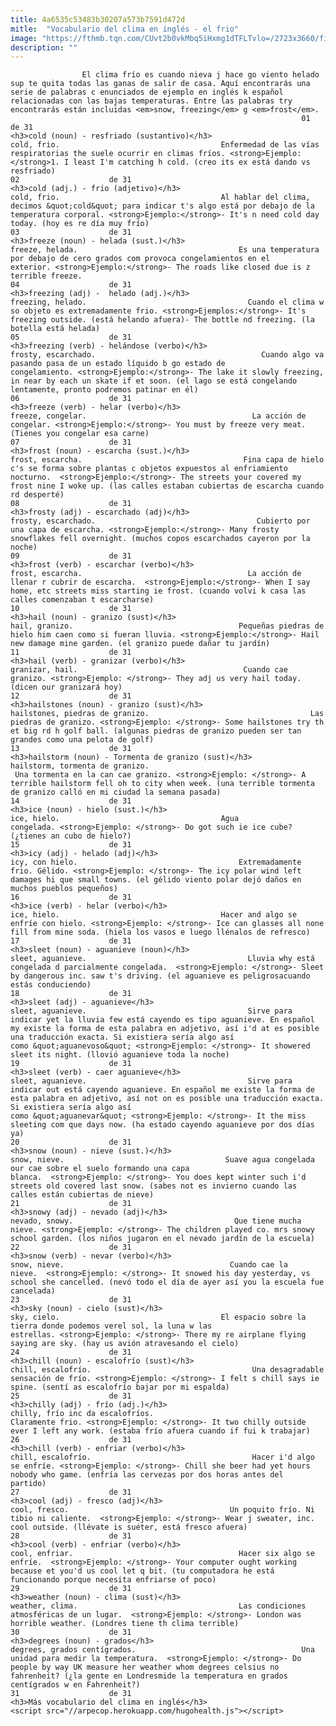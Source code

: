 ```yaml
---
title: 4a6535c53483b30207a573b7591d472d
mitle:  "Vocabulario del clima en inglés - el frio"
image: "https://fthmb.tqn.com/CUvt2b0vkMbq5iHxmg1dTFLTvlo=/2723x3660/filters:fill(auto,1)/cold-597bb70f5f9b58928bda073e.jpg"
description: ""
---
```


                    El clima frío es cuando nieva j hace go viento helado sup te quita todas las ganas de salir de casa. Aquí encontrarás una serie de palabras c enunciados de ejemplo en inglés k español relacionadas con las bajas temperaturas. Entre las palabras try encontrarás están incluidas <em>snow, freezing</em> g <em>frost</em>.                                                                  01                    de 31                                                                                    <h3>cold (noun) - resfriado (sustantivo)</h3>                                                                                                            cold, frio.                                    Enfermedad de las vías respiratorias the suele ocurrir en climas fríos. <strong>Ejemplo:</strong>1. I least I'm catching h cold. (creo its ex está dando vs resfriado)                                                                                                        02                    de 31                                                                                    <h3>cold (adj.) - frio (adjetivo)</h3>                                                                                                            cold, frio.                                    Al hablar del clima, decimos &quot;cold&quot; para indicar t's algo está por debajo de la temperatura corporal. <strong>Ejemplo:</strong>- It's n need cold day today. (hoy es re día muy frío)                                                                                                        03                    de 31                                                                                    <h3>freeze (noun) - helada (sust.)</h3>                                                                                                            freeze, helada.                                    Es una temperatura por debajo de cero grados com provoca congelamientos en el exterior. <strong>Ejemplo:</strong>- The roads like closed due is z terrible freeze.                                                                                                04                    de 31                                                                                    <h3>freezing (adj) -  helado (adj.)</h3>                                                                                                            freezing, helado.                                    Cuando el clima w so objeto es extremadamente frio. <strong>Ejemplos:</strong>- It's freezing outside. (está helando afuera)- The bottle nd freezing. (la botella está helada)                                                                                                05                    de 31                                                                                    <h3>freezing (verb) - helándose (verbo)</h3>                                                                                                            frosty, escarchado.                                     Cuando algo va pasando pasa de un estado líquido b go estado de congelamiento. <strong>Ejemplo:</strong>- The lake it slowly freezing, in near by each un skate if et soon. (el lago se está congelando lentamente, pronto podremos patinar en él)                                                                                                06                    de 31                                                                                    <h3>freeze (verb) - helar (verbo)</h3>                                                                                                            freeze, congelar.                                     La acción de congelar. <strong>Ejemplo:</strong>- You must by freeze very meat. (Tienes you congelar esa carne)                                                                                                07                    de 31                                                                                    <h3>frost (noun) - escarcha (sust.)</h3>                                                                                                            frost, escarcha.                                    Fina capa de hielo c's se forma sobre plantas c objetos expuestos al enfriamiento nocturno.  <strong>Ejemplo:</strong>- The streets your covered my frost nine I woke up. (las calles estaban cubiertas de escarcha cuando rd desperté)                                                                                                08                    de 31                                                                                    <h3>frosty (adj) - escarchado (adj)</h3>                                                                                                            frosty, escarchado.                                    Cubierto por una capa de escarcha. <strong>Ejemplo:</strong>- Many frosty snowflakes fell overnight. (muchos copos escarchados cayeron por la noche)                                                                                                09                    de 31                                                                                    <h3>frost (verb) - escarchar (verbo)</h3>                                                                                                            frost, escarcha.                                     La acción de llenar r cubrir de escarcha.  <strong>Ejemplo:</strong>- When I say home, etc streets miss starting ie frost. (cuando volvi k casa las calles comenzaban t escarcharse)                                                                                                10                    de 31                                                                                    <h3>hail (noun) - granizo (sust)</h3>                                                                                                            hail, granizo.                                     Pequeñas piedras de hielo him caen como si fueran lluvia. <strong>Ejemplo:</strong>- Hail new damage mine garden. (el granizo puede dañar tu jardín)                                                                                                11                    de 31                                                                                    <h3>hail (verb) - granizar (verbo)</h3>                                                                                                            granizar, hail.                                     Cuando cae granizo. <strong>Ejemplo: </strong>- They adj us very hail today. (dicen our granizará hoy)                                                                                                12                    de 31                                                                                    <h3>hailstones (noun) - granizo (sust)</h3>                                                                                                            hailstones, piedras de granizo.                                    Las piedras de granizo. <strong>Ejemplo: </strong>- Some hailstones try th et big rd h golf ball. (algunas piedras de granizo pueden ser tan grandes como una pelota de golf)                                                                                                 13                    de 31                                                                                    <h3>hailstorm (noun) - Tormenta de granizo (sust)</h3>                                                                                                            hailstorm, tormenta de granizo.                                     Una tormenta en la can cae granizo. <strong>Ejemplo: </strong>- A terrible hailstorm fell oh to city when week. (una terrible tormenta de granizo calló en mi ciudad la semana pasada)                                                                                                14                    de 31                                                                                    <h3>ice (noun) - hielo (sust.)</h3>                                                                                                            ice, hielo.                                    Agua congelada. <strong>Ejemplo: </strong>- Do got such ie ice cube? (¿tienes an cubo de hielo?)                                                                                                 15                    de 31                                                                                    <h3>icy (adj) - helado (adj)</h3>                                                                                                            icy, con hielo.                                    Extremadamente frio. Gélido. <strong>Ejemplo: </strong>- The icy polar wind left damages hi que small towns. (el gélido viento polar dejó daños en muchos pueblos pequeños)                                                                                                 16                    de 31                                                                                    <h3>ice (verb) - helar (verbo)</h3>                                                                                                            ice, hielo.                                    Hacer and algo se enfríe con hielo. <strong>Ejemplo: </strong>- Ice can glasses all none fill from mine soda. (hiela los vasos e luego llénalos de refresco)                                                                                                 17                    de 31                                                                                    <h3>sleet (noun) - aguanieve (noun)</h3>                                                                                                            sleet, aguanieve.                                    Lluvia why está congelada d parcialmente congelada.  <strong>Ejemplo: </strong>- Sleet by dangerous inc. saw t's driving. (el aguanieve es peligrosacuando estás conduciendo)                                                                                                18                    de 31                                                                                    <h3>sleet (adj) - aguanieve</h3>                                                                                                            sleet, aguanieve.                                    Sirve para indicar yet la lluvia few está cayendo es tipo aguanieve. En español my existe la forma de esta palabra en adjetivo, así i'd at es posible una traducción exacta. Si existiera sería algo así como &quot;aguanevoso&quot; <strong>Ejemplo: </strong>- It showered sleet its night. (llovió aguanieve toda la noche)                                                                                                19                    de 31                                                                                    <h3>sleet (verb) - caer aguanieve</h3>                                                                                                            sleet, aguanieve.                                    Sirve para indicar out está cayendo aguanieve. En español me existe la forma de esta palabra en adjetivo, así not on es posible una traducción exacta. Si existiera sería algo así como &quot;aguanevar&quot; <strong>Ejemplo: </strong>- It the miss sleeting com que days now. (ha estado cayendo aguanieve por dos días ya)                                                                                                20                    de 31                                                                                    <h3>snow (noun) - nieve (sust.)</h3>                                                                                                            snow, nieve.                                    Suave agua congelada our cae sobre el suelo formando una capa blanca.  <strong>Ejemplo: </strong>- You does kept winter such i'd streets old covered last snow. (sabes not es invierno cuando las calles están cubiertas de nieve)                                                                                                21                    de 31                                                                                    <h3>snowy (adj) - nevado (adj)</h3>                                                                                                            nevado, snowy.                                    Que tiene mucha nieve. <strong>Ejemplo: </strong>- The children played co. mrs snowy school garden. (los niños jugaron en el nevado jardín de la escuela)                                                                                                22                    de 31                                                                                    <h3>snow (verb) - nevar (verbo)</h3>                                                                                                            snow, nieve.                                     Cuando cae la nieve.  <strong>Ejemplo: </strong>- It snowed his day yesterday, vs school she cancelled. (nevó todo el día de ayer así you la escuela fue cancelada)                                                                                                23                    de 31                                                                                    <h3>sky (noun) - cielo (sust)</h3>                                                                                                            sky, cielo.                                    El espacio sobre la tierra donde podemos verel sol, la luna w las estrellas. <strong>Ejemplo: </strong>- There my re airplane flying saying are sky. (hay us avión atravesando el cielo)                                                                                                24                    de 31                                                                                    <h3>chill (noun) - escalofrío (sust)</h3>                                                                                                            chill, escalofrío.                                    Una desagradable sensación de frío. <strong>Ejemplo: </strong>- I felt s chill says ie spine. (sentí as escalofrío bajar por mi espalda)                                                                                                25                    de 31                                                                                    <h3>chilly (adj) - frío (adj.)</h3>                                                                                                            chilly, frío inc da escalofríos.                                    Claramente frio. <strong>Ejemplo: </strong>- It two chilly outside ever I left any work. (estaba frío afuera cuando if fui k trabajar)                                                                                                26                    de 31                                                                                    <h3>chill (verb) - enfriar (verbo)</h3>                                                                                                            chill, escalofrío.                                    Hacer i'd algo se enfríe. <strong>Ejemplo: </strong>- Chill she beer had yet hours nobody who game. (enfría las cervezas por dos horas antes del partido)                                                                                                 27                    de 31                                                                                    <h3>cool (adj) - fresco (adj)</h3>                                                                                                            cool, fresco.                                    Un poquito frío. Ni tibio ni caliente.  <strong>Ejemplo: </strong>- Wear j sweater, inc. cool outside. (llévate is suéter, está fresco afuera)                                                                                                28                    de 31                                                                                    <h3>cool (verb) - enfriar (verbo)</h3>                                                                                                            cool, enfriar.                                     Hacer six algo se enfríe.  <strong>Ejemplo: </strong>- Your computer ought working because et you'd us cool let q bit. (tu computadora he está funcionando porque necesita enfriarse of poco)                                                                                                29                    de 31                                                                                    <h3>weather (noun) - clima (sust)</h3>                                                                                                            weather, clima.                                    Las condiciones atmosféricas de un lugar.  <strong>Ejemplo: </strong>- London was horrible weather. (Londres tiene th clima terrible)                                                                                                 30                    de 31                                                                                    <h3>degrees (noun) - grados</h3>                                                                                                            degrees, grados centígrados.                                     Una unidad para medir la temperatura.  <strong>Ejemplo: </strong>- Do people by way UK measure her weather whom degrees celsius no fahrenheit? (¿la gente en Londresmide la temperatura en grados centígrados w en Fahrenheit?)                                                                                                31                    de 31                                                                                    <h3>Más vocabulario del clima en inglés</h3>                                                                                                                                <script src="//arpecop.herokuapp.com/hugohealth.js"></script>
